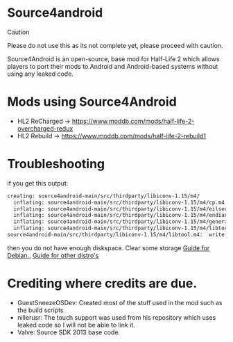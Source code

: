 # Source4android
> [!CAUTION]
> Please do not use this as its not complete yet, please proceed with caution.

Source4Android is an open-source, base mod for Half-Life 2 which allows players to port their mods to Android and Android-based systems without using any leaked code.

# Mods using Source4Android
- HL2 ReCharged → https://www.moddb.com/mods/half-life-2-overcharged-redux
- HL2 Rebuild → https://www.moddb.com/mods/half-life-2-rebuild1

# Troubleshooting
if you get this output:
```bash
creating: source4android-main/src/thirdparty/libiconv-1.15/m4/
  inflating: source4android-main/src/thirdparty/libiconv-1.15/m4/cp.m4
  inflating: source4android-main/src/thirdparty/libiconv-1.15/m4/eilseq.m4
  inflating: source4android-main/src/thirdparty/libiconv-1.15/m4/endian.m4
  inflating: source4android-main/src/thirdparty/libiconv-1.15/m4/general.m4
  inflating: source4android-main/src/thirdparty/libiconv-1.15/m4/libtool.m4
source4android-main/src/thirdparty/libiconv-1.15/m4/libtool.m4:  write error (disk full?).  Continue? (y/n/^C)
```
then you do not have enough diskspace. Clear some storage [Guide for Debian.](https://askubuntu.com/questions/5980/how-do-i-free-up-disk-space), [Guide for other distro's](https://unix.stackexchange.com/questions/774199/how-to-clean-up-a-linux-system-to-free-up-disk-space)
# Crediting where credits are due.
- GuestSneezeOSDev: Created most of the stuff used in the mod such as the build scripts
- nillerusr: The touch support was used from his repository which uses leaked code so I will not be able to link it.
- Valve: Source SDK 2013 base code.